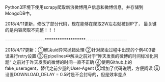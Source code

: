 Python3环境下使用scrapy爬取新浪微博用户信息和微博信息，并存储到MongoDB中。

2018/4/11更新，修改了部分代码，现在能够在爬取2W左右就被封IP了，
最关键的是内容爬取不完整！！！

--------------------*******************---------------------

2018/4/17更新：①解决uid异常抛错处理
              ②针对爬虫过程中出现的个例403错误进行retry设置
              ③在pipelines中解决之前对于“昨天发表的微博的时间标准化问题“
                之前对于昨天发表的微博的时间一直不正确
              ④使用Github上的fake_useragent，替代之前少量的User-Agent
              ⑤增加了代码说明，方便阅读
              ⑥设置DOWNLOAD_DELAY = 0.5时是不会封号的，但是效率差点
